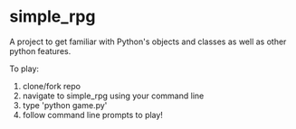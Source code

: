 # simple_rpg
A project to get familiar with Python's objects and classes as well as other python features.

To play:
1. clone/fork repo
2. navigate to simple_rpg using your command line
3. type 'python game.py'
4. follow command line prompts to play!
